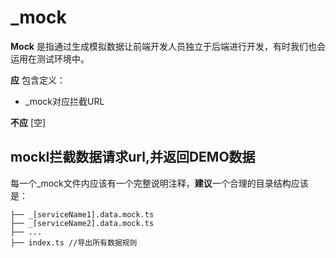 # _mock

**Mock** 是指通过生成模拟数据让前端开发人员独立于后端进行开发，有时我们也会运用在测试环境中。

**应** 包含定义：

+ _mock对应拦截URL


**不应** [空]

## mockl拦截数据请求url,并返回DEMO数据

每一个_mock文件内应该有一个完整说明注释，**建议**一个合理的目录结构应该是：

```
├── _[serviceName1].data.mock.ts
├── _[serviceName2].data.mock.ts
├── ...
├── index.ts //导出所有数据规则
```
